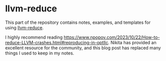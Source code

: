# llvm-reduce

This part of the repository contains notes, examples, and templates for using
[llvm-reduce](https://llvm.org/docs/CommandGuide/llvm-reduce.html).


I highly recommend reading
https://www.npopov.com/2023/10/22/How-to-reduce-LLVM-crashes.html#reproducing-in-optllc.
Nikita has provided an excellent resource for the community, and this blog post
has replaced many things I used to keep in my notes.

